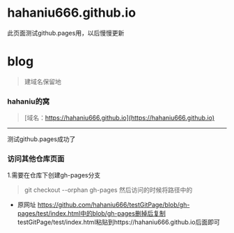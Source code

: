 # hahaniu666.github.io

此页面测试github.pages用，以后慢慢更新


# blog


>建域名保留地

### hahaniu的窝
>[域名：https://hahaniu666.github.io](https://hahaniu666.github.io)
<hr>

测试github.pages成功了

### 访问其他仓库页面

1.需要在仓库下创建gh-pages分支
>git checkout --orphan gh-pages
然后访问的时候将路径中的

* 原网址 https://github.com/hahaniu666/testGitPage/blob/gh-pages/test/index.html中的blob/gh-pages删掉后复制 testGitPage/test/index.html粘贴到https://hahaniu666.github.io后面即可

